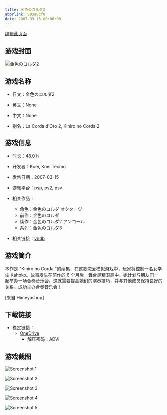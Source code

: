 ```yaml
---
title: 金色のコルダ2
abbrlink: 893a8cf8
date: 2007-03-15 00:00:00
---
```

[编辑此页面](https://github.com/ACG-3/ADV3-source/blob/main/source/_posts/games/%E9%9F%B3%E8%89%B2.md)

## 游戏封面

![金色のコルダ2](https://pan.timero.xyz/onedrive/img_lib_001/%E9%9F%B3%E8%89%B2_cover.avif)


## 游戏名称

- 日文：金色のコルダ2
- 英文：None
- 中文：None

- 别名：La Corda d'Oro 2, Kiniro no Corda 2


## 游戏信息

- 时长：48.0 h
- 开发者：Koei, Koei Tecmo
- 发售日期：2007-03-15
- 游戏平台：psp, ps2, psv
- 相关作品：
   - 角色：金色のコルダ オクターヴ
   - 前作：金色のコルダ
   - 续作：金色のコルダ2 アンコール
   - 系列：金色のコルダ3

- 相关链接：[vndb](https://vndb.org/v1015)


## 游戏简介

本作是 "Kiniro no Corda "的续集，在这款恋爱模拟游戏中，玩家将控制一名女学生 Kahoko。故事发生在前作的 6 个月后，舞台是精卫高中。她计划与朋友们一起举办一场合奏音乐会。这就需要提高她们的演奏技巧，并与其他成员保持良好的关系。成功举办合奏音乐会！

[来自 Himeyashop］


## 下载链接

- 稳定链接：
    - [OneDrive](https://pan.timero.xyz/onedrive/adv_lib_001/%E9%9F%B3%E8%89%B2)
        - 解压密码：ADV!



## 游戏截图


![Screenshot 1](https://pan.timero.xyz/onedrive/img_lib_001/%E9%9F%B3%E8%89%B2_Screenshot_1.avif)

![Screenshot 2](https://pan.timero.xyz/onedrive/img_lib_001/%E9%9F%B3%E8%89%B2_Screenshot_2.avif)

![Screenshot 3](https://pan.timero.xyz/onedrive/img_lib_001/%E9%9F%B3%E8%89%B2_Screenshot_3.avif)

![Screenshot 4](https://pan.timero.xyz/onedrive/img_lib_001/%E9%9F%B3%E8%89%B2_Screenshot_4.avif)

![Screenshot 5](https://pan.timero.xyz/onedrive/img_lib_001/%E9%9F%B3%E8%89%B2_Screenshot_5.avif)

